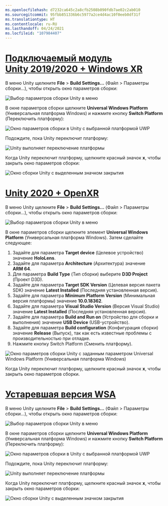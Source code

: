 ```yaml
---
ms.openlocfilehash: d7232ca645c2a8cfb2508b090fdb7ae02c2ab010
ms.sourcegitcommit: 95fbb851336b6c5977a2ce4d4ac10f0eeb0df31f
ms.translationtype: HT
ms.contentlocale: ru-RU
ms.lasthandoff: 04/24/2021
ms.locfileid: "107984407"
---
```

# <a name="unity-20192020--windows-xr-plugin"></a>[Подключаемый модуль Unity 2019/2020 + Windows XR](#tab/winxr)

В меню Unity щелкните **File** > **Build Settings...** (Файл > Параметры сборки...), чтобы открыть окно параметров сборки:

![Выбор параметров сборки Unity в меню](../images/mr-learning-base/base-02-section2-step1-1.png)

В окне параметров сборки щелкните **Universal Windows Platform** (Универсальная платформа Windows) и нажмите кнопку **Switch Platform** (Переключить платформу):

![Окно параметров сборки в Unity с выбранной платформой UWP](../images/mr-learning-base/base-02-section2-step1-2.png)

Подождите, пока Unity переключит платформу:

![Unity выполняет переключение платформы](../images/mr-learning-base/base-02-section2-step1-3.png)

Когда Unity переключит платформу, щелкните красный значок **x**, чтобы закрыть окно параметров сборки:

![Окно сборки Unity с выделенным значком закрытия](../images/mr-learning-base/base-02-section2-step1-4.png)

# <a name="unity-2020--openxr"></a>[Unity 2020 + OpenXR](#tab/openxr)

В меню Unity щелкните **File** > **Build Settings...** (Файл > Параметры сборки...), чтобы открыть окно параметров сборки:

![Выбор параметров сборки Unity в меню](../images/mr-learning-base/base-02-section2-step1-1.png)

В окне параметров сборки щелкните элемент **Universal Windows Platform** (Универсальная платформа Windows). Затем сделайте следующее:
1.  Задайте для параметра **Target device** (Целевое устройство) значение **HoloLens**.
2.  Задайте для параметра **Architecture** (Архитектура) значение **ARM 64**.
3.  Для параметра **Build Type** (Тип сборки) выберите **D3D Project** (Проект D3D).
4.  Задайте для параметра **Target SDK Version** (Целевая версия пакета SDK) значение **Latest Installed** (Последняя установленная версия).
5.  Задайте для параметра **Minimum Platform Version** (Минимальная версия платформы) значение **10.0.18362**.
6.  Задайте для параметра **Visual Studio Version** (Версия Visual Studio) значение **Latest Installed** (Последняя установленная версия).
7.  Задайте для параметра **Build and Run on** (Устройство для сборки и выполнения) значение **USB Device** (USB-устройство).
8.  Задайте для параметра **Build configuration** (Конфигурация сборки) значение **Release** (Выпуск), так как есть известные проблемы с производительностью при отладке.
9.  Нажмите кнопку Switch Platform (Сменить платформу).


![Окно параметров сборки Unity с заданным параметром Universal Windows Platform (Универсальная платформа Windows)](../images/mr-learning-base/base-02-section2-step1-2-openxr.png)

Когда Unity переключит платформу, щелкните красный значок **x**, чтобы закрыть окно параметров сборки.

# <a name="legacy-wsa"></a>[Устаревшая версия WSA](#tab/wsa)

В меню Unity щелкните **File** > **Build Settings...** (Файл > Параметры сборки...), чтобы открыть окно параметров сборки:

![Выбор параметров сборки Unity в меню](../images/mr-learning-base/base-02-section2-step1-1.png)

В окне параметров сборки щелкните **Universal Windows Platform** (Универсальная платформа Windows) и нажмите кнопку **Switch Platform** (Переключить платформу):

![Окно параметров сборки в Unity с выбранной платформой UWP](../images/mr-learning-base/base-02-section2-step1-2.png)

Подождите, пока Unity переключит платформу:

![Unity выполняет переключение платформы](../images/mr-learning-base/base-02-section2-step1-3.png)

Когда Unity переключит платформу, щелкните красный значок **x**, чтобы закрыть окно параметров сборки:

![Окно сборки Unity с выделенным значком закрытия](../images/mr-learning-base/base-02-section2-step1-4.png)
